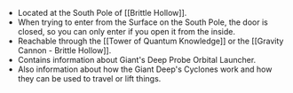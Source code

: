 - Located at the South Pole of [[Brittle Hollow]].
- When trying to enter from the Surface on the South Pole, the door is closed, so you can only enter if you open it from the inside.
- Reachable through the [[Tower of Quantum Knowledge]] or the [[Gravity Cannon - Brittle Hollow]].
- Contains information about Giant's Deep Probe Orbital Launcher.
- Also information about how the Giant Deep's Cyclones work and how they can be used to travel or lift things.